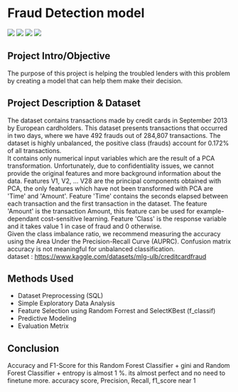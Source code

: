 # Fraud Detection model
[![](https://img.shields.io/badge/-Python-blue)](#) [![](https://img.shields.io/badge/-MySQL-blue)](#) [![](https://img.shields.io/badge/-tensorflow-green)](#) [![](https://img.shields.io/badge/-Ensenble_model-green)](#)  

## Project Intro/Objective
The purpose of this project is helping the troubled lenders with this problem by creating a model that can help them make their decision. 
  
## Project Description & Dataset
The dataset contains transactions made by credit cards in September 2013 by European cardholders.
This dataset presents transactions that occurred in two days, where we have 492 frauds out of 284,807 transactions. The dataset is highly unbalanced, the positive class (frauds) account for 0.172% of all transactions.  
It contains only numerical input variables which are the result of a PCA transformation. Unfortunately, due to confidentiality issues, we cannot provide the original features and more background information about the data. Features V1, V2, … V28 are the principal components obtained with PCA, the only features which have not been transformed with PCA are 'Time' and 'Amount'. Feature 'Time' contains the seconds elapsed between each transaction and the first transaction in the dataset. The feature 'Amount' is the transaction Amount, this feature can be used for example-dependant cost-sensitive learning. Feature 'Class' is the response variable and it takes value 1 in case of fraud and 0 otherwise.    
Given the class imbalance ratio, we recommend measuring the accuracy using the Area Under the Precision-Recall Curve (AUPRC). Confusion matrix accuracy is not meaningful for unbalanced classification.  
dataset : https://www.kaggle.com/datasets/mlg-ulb/creditcardfraud  
  
## Methods Used
* Dataset Preprocessing (SQL)
* Simple Exploratory Data Analysis
* Feature Selection using Random Forrest and SelectKBest (f_classif)
* Predictive Modeling
* Evaluation Metrix
  
## Conclusion  
Accuracy and F1-Score for this Random Forest Classifier + gini and Random Forest Classifier + entropy is almost 1 %. its almost perfect and no need to finetune more. accuracy score, Precision, Recall, f1_score near 1  




















